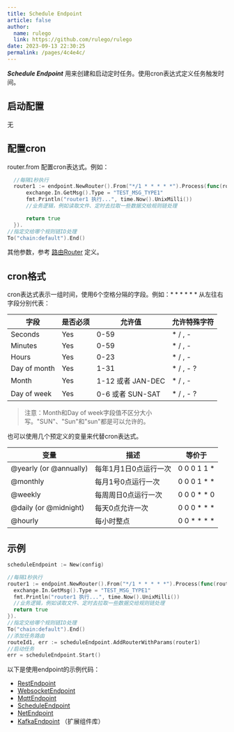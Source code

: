 ```yaml
---
title: Schedule Endpoint
article: false
author: 
  name: rulego
  link: https://github.com/rulego/rulego
date: 2023-09-13 22:30:25
permalink: /pages/4c4e4c/
---
```


***Schedule Endpoint*** 用来创建和启动定时任务。使用cron表达式定义任务触发时间。

## 启动配置

无

## 配置cron

router.from 配置cron表达式。例如：
```go
  //每隔1秒执行
  router1 := endpoint.NewRouter().From("*/1 * * * * *").Process(func(router *endpoint.Router, exchange *endpoint.Exchange) bool {
      exchange.In.GetMsg().Type = "TEST_MSG_TYPE1"
      fmt.Println("router1 执行...", time.Now().UnixMilli())
      //业务逻辑，例如读取文件、定时去拉取一些数据交给规则链处理

      return true
  }).
//指定交给哪个规则链ID处理
To("chain:default").End()
```
其他参数，参考 [路由Router](/pages/45008b/) 定义。

## cron格式

cron表达式表示一组时间，使用6个空格分隔的字段。例如：* * * * * * 从左往右字段分别代表：

| 字段           | 是否必须 | 允许值             | 允许特殊字符    |
|--------------|------|-----------------|-----------|
| Seconds      | Yes  | 0-59            | * / , -   |
| Minutes      | Yes  | 0-59            | * / , -   |
| Hours        | Yes  | 0-23            | * / , -   |
| Day of month | Yes  | 1-31            | * / , - ? |
| Month        | Yes  | 1-12 或者 JAN-DEC | * / , -   |
| Day of week  | Yes  | 0-6 或者 SUN-SAT  | * / , - ? |

> 注意：Month和Day of week字段值不区分大小写。"SUN"、"Sun"和"sun"都是可以允许的。

也可以使用几个预定义的变量来代替cron表达式。

| 变量                     | 描述           | 等价于         |
|------------------------|--------------|-------------|
| @yearly (or @annually) | 每年1月1日0点运行一次 | 0 0 0 1 1 * |
| @monthly               | 每月1号0点运行一次   | 0 0 0 1 * * |
| @weekly                | 每周周日0点运行一次   | 0 0 0 * * 0 |
| @daily (or @midnight)  | 每天0点允许一次     | 0 0 0 * * * |
| @hourly                | 每小时整点        | 0 0 * * * * |


## 示例

```go
scheduleEndpoint := New(config)

//每隔1秒执行
router1 := endpoint.NewRouter().From("*/1 * * * * *").Process(func(router *endpoint.Router, exchange *endpoint.Exchange) bool {
  exchange.In.GetMsg().Type = "TEST_MSG_TYPE1"
  fmt.Println("router1 执行...", time.Now().UnixMilli())
  //业务逻辑，例如读取文件、定时去拉取一些数据交给规则链处理
  return true
}).
//指定交给哪个规则链ID处理
To("chain:default").End()
//添加任务路由
routeId1, err := scheduleEndpoint.AddRouterWithParams(router1)
//启动任务
err = scheduleEndpoint.Start()

```

以下是使用endpoint的示例代码：
- [RestEndpoint](https://github.com/rulego/rulego/tree/main/examples/http_endpoint/http_endpoint.go)
- [WebsocketEndpoint](https://github.com/rulego/rulego/tree/main/endpoint/websocket/websocket_test.go)
- [MqttEndpoint](https://github.com/rulego/rulego/tree/main/endpoint/mqtt/mqtt_test.go)
- [ScheduleEndpoint](https://github.com/rulego/rulego/tree/main/endpoint/schedule/schedule_test.go)
- [NetEndpoint](https://github.com/rulego/rulego/tree/main/endpoint/net/net_test.go)
- [KafkaEndpoint](https://github.com/rulego/rulego-components/blob/main/endpoint/kafka/kafka_test.go) （扩展组件库）